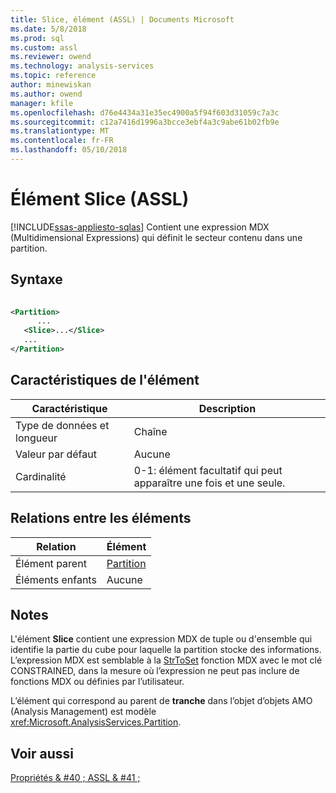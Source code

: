 ```yaml
---
title: Slice, élément (ASSL) | Documents Microsoft
ms.date: 5/8/2018
ms.prod: sql
ms.custom: assl
ms.reviewer: owend
ms.technology: analysis-services
ms.topic: reference
author: minewiskan
ms.author: owend
manager: kfile
ms.openlocfilehash: d76e4434a31e35ec4900a5f94f603d31059c7a3c
ms.sourcegitcommit: c12a7416d1996a3bcce3ebf4a3c9abe61b02fb9e
ms.translationtype: MT
ms.contentlocale: fr-FR
ms.lasthandoff: 05/10/2018
---
```

# <a name="slice-element-assl"></a>Élément Slice (ASSL)
[!INCLUDE[ssas-appliesto-sqlas](../../../includes/ssas-appliesto-sqlas.md)]
  Contient une expression MDX (Multidimensional Expressions) qui définit le secteur contenu dans une partition.  
  
## <a name="syntax"></a>Syntaxe  
  
```xml  
  
<Partition>  
      ...  
   <Slice>...</Slice>  
   ...  
</Partition>  
```  
  
## <a name="element-characteristics"></a>Caractéristiques de l'élément  
  
|Caractéristique|Description|  
|--------------------|-----------------|  
|Type de données et longueur|Chaîne|  
|Valeur par défaut|Aucune|  
|Cardinalité|0-1: élément facultatif qui peut apparaître une fois et une seule.|  
  
## <a name="element-relationships"></a>Relations entre les éléments  
  
|Relation|Élément|  
|------------------|-------------|  
|Élément parent|[Partition](../../../analysis-services/scripting/objects/partition-element-assl.md)|  
|Éléments enfants|Aucune|  
  
## <a name="remarks"></a>Notes  
 L'élément **Slice** contient une expression MDX de tuple ou d'ensemble qui identifie la partie du cube pour laquelle la partition stocke des informations. L’expression MDX est semblable à la [StrToSet](../../../mdx/strtoset-mdx.md) fonction MDX avec le mot clé CONSTRAINED, dans la mesure où l’expression ne peut pas inclure de fonctions MDX ou définies par l’utilisateur.  
  
 L’élément qui correspond au parent de **tranche** dans l’objet d’objets AMO (Analysis Management) est modèle <xref:Microsoft.AnalysisServices.Partition>.  
  
## <a name="see-also"></a>Voir aussi  
 [Propriétés & #40 ; ASSL & #41 ;](../../../analysis-services/scripting/properties/properties-assl.md)  
  
  
